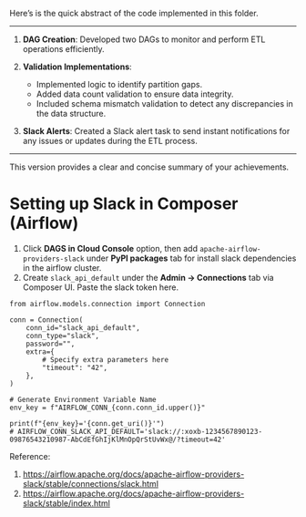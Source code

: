 Here’s is the quick abstract of the code implemented in this folder. 

---

1. **DAG Creation**: Developed two DAGs to monitor and perform ETL operations efficiently.

2. **Validation Implementations**:
   - Implemented logic to identify partition gaps.
   - Added data count validation to ensure data integrity.
   - Included schema mismatch validation to detect any discrepancies in the data structure.

3. **Slack Alerts**: Created a Slack alert task to send instant notifications for any issues or updates during the ETL process.

--- 

This version provides a clear and concise summary of your achievements.

# Setting up Slack in Composer (Airflow)

1. Click **DAGS in Cloud Console** option, then add `apache-airflow-providers-slack` under **PyPI packages** tab for install slack dependencies in the airflow cluster. 
2. Create `slack_api_default` under the **Admin -> Connections** tab via Composer UI. Paste the slack token here. 

```
from airflow.models.connection import Connection

conn = Connection(
    conn_id="slack_api_default",
    conn_type="slack",
    password="",
    extra={
        # Specify extra parameters here
        "timeout": "42",
    },
)

# Generate Environment Variable Name
env_key = f"AIRFLOW_CONN_{conn.conn_id.upper()}"

print(f"{env_key}='{conn.get_uri()}'")
# AIRFLOW_CONN_SLACK_API_DEFAULT='slack://:xoxb-1234567890123-09876543210987-AbCdEfGhIjKlMnOpQrStUvWx@/?timeout=42'
```

Reference: 

1. https://airflow.apache.org/docs/apache-airflow-providers-slack/stable/connections/slack.html
2. https://airflow.apache.org/docs/apache-airflow-providers-slack/stable/index.html
